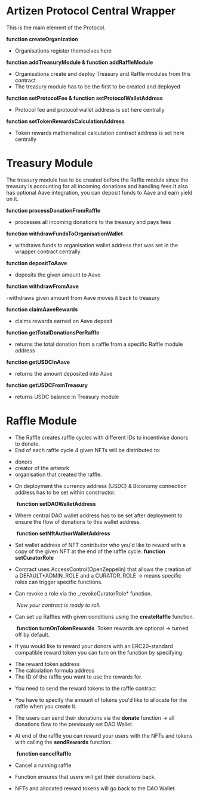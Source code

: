 # Artizen Protocol Central Wrapper

This is the main element of the Protocol.

**function createOrganization**

- Organisations register themselves here

**function addTreasuryModule & function addRaffleModule**

- Organisations create and deploy Treasury and Raffle modules from this contract
- The treasury module has to be the first to be created and deployed

**function setProtocolFee & function setProtocolWalletAddress**

- Protocol fee and protocol wallet address is set here centrally

**function setTokenRewardsCalculationAddress**

- Token rewards mathematical calculation contract address is set here centrally

# Treasury Module

The treasury module has to be created before the Raffle module since the treasury is accounting for all incoming donations and handling fees.It also has optional Aave integration, you can deposit funds to Aave and earn yield on it.

**function processDonationFromRaffle**

- processes all incoming donations to the treasury and pays fees

**function withdrawFundsToOrganisationWallet**

- withdraws funds to organisation wallet address that was set in the wrapper contract centrally

**function depositToAave**

- deposits the given amount to Aave

**function withdrawFromAave**

-withdraws given amount from Aave moves it back to treasury

**function claimAaveRewards**

- claims rewards earned on Aave deposit

**function getTotalDonationsPerRaffle**

- returns the total donation from a raffle from a specific Raffle module address

**function getUSDCInAave**

- returns the amount deposited into Aave

**function getUSDCFromTreasury**

- returns USDC balance in Treasury module

# Raffle Module

- The Raffle creates raffle cycles with different IDs to incentivise donors to donate.
- End of each raffle cycle 4 given NFTs will be distributed to:

* donors
* creator of the artwork
* organisation that created the raffle.
  ​

- On deployment the currency address (USDC) & Biconomy connection address has to be set within constructor.

  ​
  **function setDAOWalletAddress**
  ​

- Where central DAO wallet address has to be set after deployment to ensure the flow of donations to this wallet address.

  ​
  **function setNftAuthorWalletAddress**
  ​

- Set wallet address of NFT contributor who you'd like to reward with a copy of the given NFT at the end of the raffle cycle.
  ​
  **function setCuratorRole**
  ​
- Contract uses AccessControl(OpenZeppelin) that allows the creation of a DEFAULT\*ADMIN_ROLE and a CURATOR_ROLE -> means specific roles can trigger specific functions.
- Can revoke a role via the \_revokeCuratorRole\* function.

  ​
  _Now your contract is ready to roll._
  ​

- Can set up Raffles with given conditions using the **createRaffle** function.

  ​
  **function turnOnTokenRewards**
  ​
  Token rewards are optional -> turned off by default.

- If you would like to reward your donors with an ERC20-standard compatible reward token you can turn on the function by specifying:

* The reward token address
* The calculation formula address
* The ID of the raffle you want to use the rewards for.
  ​

- You need to send the reward tokens to the raffle contract
- You have to specify the amount of tokens you'd like to allocate for the raffle when you create it.
  ​
- The users can send their donations via the **donate** function -> all donations flow to the previously set DAO Wallet.
  ​
- At end of the raffle you can reward your users with the NFTs and tokens with calling the **sendRewards** function.

  ​
  **function cancelRaffle**
  ​

- Cancel a running raffle
- Function ensures that users will get their donations back.
- NFTs and allocated reward tokens will go back to the DAO Wallet.
  ​
